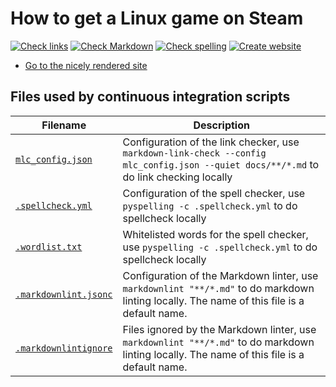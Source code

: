 # How to get a Linux game on Steam

<!-- markdownlint-disable MD013 --><!-- Badges cannot be split up over lines, hence will break 80 characters per line -->

[![Check links](https://github.com/richelbilderbeek/how_to_get_a_linux_game_on_steam/actions/workflows/check_links.yaml/badge.svg?branch=main)](https://github.com/richelbilderbeek/how_to_get_a_linux_game_on_steam/actions/workflows/check_links.yaml)
[![Check Markdown](https://github.com/richelbilderbeek/how_to_get_a_linux_game_on_steam/actions/workflows/check_markdown.yaml/badge.svg?branch=main)](https://github.com/richelbilderbeek/how_to_get_a_linux_game_on_steam/actions/workflows/check_markdown.yaml)
[![Check spelling](https://github.com/richelbilderbeek/how_to_get_a_linux_game_on_steam/actions/workflows/check_spelling.yaml/badge.svg?branch=main)](https://github.com/richelbilderbeek/how_to_get_a_linux_game_on_steam/actions/workflows/check_spelling.yaml)
[![Create website](https://github.com/richelbilderbeek/how_to_get_a_linux_game_on_steam/actions/workflows/create_website.yaml/badge.svg?branch=main)](https://github.com/richelbilderbeek/how_to_get_a_linux_game_on_steam/actions/workflows/create_website.yaml)

<!-- markdownlint-enable MD013 -->

- [Go to the nicely rendered site](https://richelbilderbeek.github.io/how_to_get_a_linux_game_on_steam/)

## Files used by continuous integration scripts

<!-- markdownlint-disable MD013 --><!-- Tables cannot be split up over lines, hence will break 80 characters per line -->

Filename                                  |Description
------------------------------------------|--------------------------------------------------------------------------------------------------------------------------------------
[`mlc_config.json`](mlc_config.json)        |Configuration of the link checker, use `markdown-link-check --config mlc_config.json --quiet docs/**/*.md` to do link checking locally
[`.spellcheck.yml`](.spellcheck.yml)        |Configuration of the spell checker, use `pyspelling -c .spellcheck.yml` to do spellcheck locally
[`.wordlist.txt`](.wordlist.txt)            |Whitelisted words for the spell checker, use `pyspelling -c .spellcheck.yml` to do spellcheck locally
[`.markdownlint.jsonc`](.markdownlint.jsonc)|Configuration of the Markdown linter, use `markdownlint "**/*.md"` to do markdown linting locally. The name of this file is a default name.
[`.markdownlintignore`](.markdownlintignore)|Files ignored by the Markdown linter, use `markdownlint "**/*.md"` to do markdown linting locally. The name of this file is a default name.

<!-- markdownlint-enable MD013 -->

